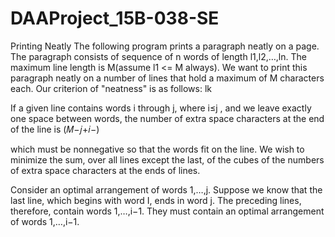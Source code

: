 # DAAProject_15B-038-SE
Printing Neatly
The following program prints a paragraph neatly on a page. The paragraph consists of sequence of n words of length l1,l2,…,ln. The maximum line length is M(assume l1 <= M always). We want to print this paragraph neatly on a number of lines that hold a maximum of M characters each. Our criterion of "neatness" is as follows: lk

If a given line contains words i through j, where i≤j , and we leave exactly one space between words, the number of extra space characters at the end of the line is (𝑀−𝑗+𝑖−)

which must be nonnegative so that the words fit on the line. We wish to minimize the sum, over all lines except the last, of the cubes of the numbers of extra space characters at the ends of lines.

Consider an optimal arrangement of words 1,…,j. Suppose we know that the last line, which begins with word I, ends in word j. The preceding lines, therefore, contain words 1,…,i−1. They must contain an optimal arrangement of words 1,…,i−1.
